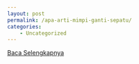 ```yaml
---
layout: post
permalink: /apa-arti-mimpi-ganti-sepatu/
categories:
    - Uncategorized
---
```


[Baca Selengkapnya](/09)